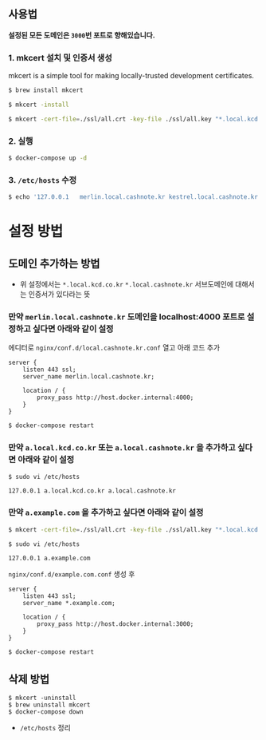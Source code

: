 ## 사용법

**설정된 모든 도메인은 `3000`번 포트로 향해있습니다.**

### 1. mkcert 설치 및 인증서 생성

mkcert is a simple tool for making locally-trusted development certificates.

```bash
$ brew install mkcert

$ mkcert -install

$ mkcert -cert-file=./ssl/all.crt -key-file ./ssl/all.key "*.local.kcd.co.kr" "*.local.cashnote.kr"
```

### 2. 실행

```bash
$ docker-compose up -d
```

### 3. `/etc/hosts` 수정

```bash
$ echo '127.0.0.1   merlin.local.cashnote.kr kestrel.local.cashnote.kr space.local.kcd.co.kr' | sudo tee -a /etc/hosts
```

# 설정 방법

## 도메인 추가하는 방법

- 위 설정에서는 `*.local.kcd.co.kr` `*.local.cashnote.kr` 서브도메인에 대해서는 인증서가 있다라는 뜻

### 만약 `merlin.local.cashnote.kr` 도메인을 localhost:4000 포트로 설정하고 싶다면 아래와 같이 설정

에디터로 `nginx/conf.d/local.cashnote.kr.conf` 열고 아래 코드 추가

```
server {
    listen 443 ssl;
    server_name merlin.local.cashnote.kr;

    location / {
        proxy_pass http://host.docker.internal:4000;
    }
}
```

```bash
$ docker-compose restart
```

### 만약 `a.local.kcd.co.kr` 또는 `a.local.cashnote.kr` 을 추가하고 싶다면 아래와 같이 설정

```bash
$ sudo vi /etc/hosts
```

```
127.0.0.1 a.local.kcd.co.kr a.local.cashnote.kr
```

### 만약 `a.example.com` 을 추가하고 싶다면 아래와 같이 설정

```bash
$ mkcert -cert-file=./ssl/all.crt -key-file ./ssl/all.key "*.local.kcd.co.kr" "*.local.cashnote.kr" "*.example.com"
```

```bash
$ sudo vi /etc/hosts
```

```
127.0.0.1 a.example.com
```

`nginx/conf.d/example.com.conf` 생성 후

```
server {
    listen 443 ssl;
    server_name *.example.com;

    location / {
        proxy_pass http://host.docker.internal:3000;
    }
}
```

```bash
$ docker-compose restart
```

## 삭제 방법

```
$ mkcert -uninstall
$ brew uninstall mkcert
$ docker-compose down
```

- `/etc/hosts` 정리